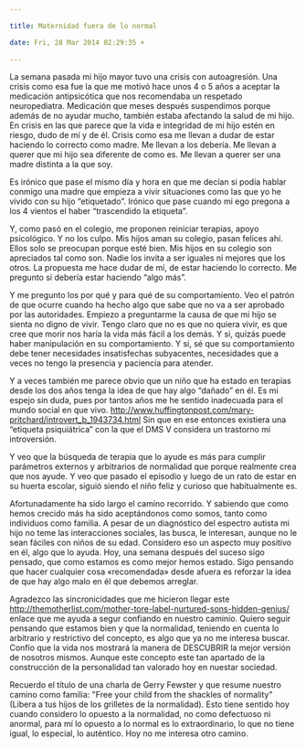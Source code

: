```yaml
---

title: Maternidad fuera de lo normal

date: Fri, 28 Mar 2014 02:29:35 +
 
---
```

La semana pasada mi hijo mayor tuvo una crisis con autoagresión. Una crisis como esa fue la que me motivó hace unos 4 o 5 años a aceptar la medicación antipsicótica que nos recomendaba un respetado neuropediatra. Medicación que meses después suspendimos porque además de no ayudar mucho, también estaba afectando la salud de mi hijo. En crisis en las que parece que la vida e integridad de mi hijo estén en riesgo, dudo de mí y de él. Crisis como esa me llevan a dudar de estar haciendo lo correcto como madre. Me llevan a los debería. Me llevan a querer que mi hijo sea diferente de como es. Me llevan a querer ser una madre distinta a la que soy.

Es irónico que pase el mismo día y hora en que me decían si podia hablar conmigo una madre que empieza a vivir situaciones como las que yo he vivido con su hijo “etiquetado”. Irónico que pase cuando mi ego pregona a los 4 vientos el haber “trascendido la etiqueta”.

Y, como pasó en el colegio, me proponen reiniciar terapias, apoyo psicológico. Y no los culpo. Mis hijos aman su colegio, pasan felices ahí. Ellos solo se preocupan porque esté bien. Mis hijos en su colegio son apreciados tal como son. Nadie los invita a ser iguales ni mejores que los otros. La propuesta me hace dudar de mí, de estar haciendo lo correcto. Me pregunto si debería estar haciendo “algo más”.

Y me pregunto los por qué y para qué de su comportamiento. Veo el patrón de que ocurre cuando ha hecho algo que sabe que no va a ser aprobado por las autoridades. Empiezo a preguntarme la causa de que mi hijo se sienta no digno de vivir. Tengo claro que no es que no quiera vivir, es que cree que morir nos haría la vida más fácil a los demás. Y si, quizás puede haber manipulación en su comportamiento. Y si, sé que su comportamiento debe tener necesidades insatisfechas subyacentes, necesidades que a veces no tengo la presencia y paciencia para atender.

Y a veces también me parece obvio que un niño que ha estado en terapias desde los dos años tenga la idea de que hay algo “dañado” en él. Es mi espejo sin duda, pues por tantos años me he sentido inadecuada para el mundo social en que vivo. http://www.huffingtonpost.com/mary-pritchard/introvert_b_1943734.html Sin que en ese entonces existiera una “etiqueta psiquiátrica” con la que el DMS V considera un trastorno mi introversión.

Y veo que la búsqueda de terapia que lo ayude es más para cumplir parámetros externos y arbitrarios de normalidad que porque realmente crea que nos ayude. Y veo que pasado el episodio y luego de un rato de estar en su huerta escolar, siguió siendo el niño feliz y curioso que habitualmente es.

Afortunadamente ha sido largo el camino recorrido. Y sabiendo que como hemos crecido más ha sido aceptándonos como somos, tanto como individuos como familia. A pesar de un diagnóstico del espectro autista mi hijo no teme las interacciones sociales, las busca, le interesan, aunque no le sean fáciles con niños de su edad. Considero eso un aspecto muy positivo en él, algo que lo ayuda. Hoy, una semana después del suceso sigo pensado, que como estamos es como mejor hemos estado. Sigo pensando que hacer cualquier cosa «recomendada» desde afuera es reforzar la idea de que hay algo malo en él que debemos arreglar.

Agradezco las sincronicidades que me hicieron llegar este http://themotherlist.com/mother-tore-label-nurtured-sons-hidden-genius/ enlace que me ayuda  a segur confiando en nuestro caminio. Quiero seguir pensando que estamos bien y que la normalidad, teniendo en cuenta lo arbitrario y restrictivo del concepto, es algo que ya no me interesa buscar. Confío que la vida nos mostrará la manera de DESCUBRIR la mejor versión de nosotros mismos. Aunque este concepto este tan apartado de la construcción de la personalidad tan valorado hoy en nuestar sociedad.

Recuerdo el título de una charla de Gerry Fewster y que resume nuestro camino como familia: "Free your child from the shackles of normality" (Libera a tus hijos de los grilletes de la normalidad). Esto tiene sentido hoy cuando considero lo opuesto a la normalidad, no como defectuoso ni anormal, para mí lo opuesto a lo normal es lo extraordinario, lo que no tiene igual, lo especial, lo auténtico. Hoy no me interesa otro camino.

